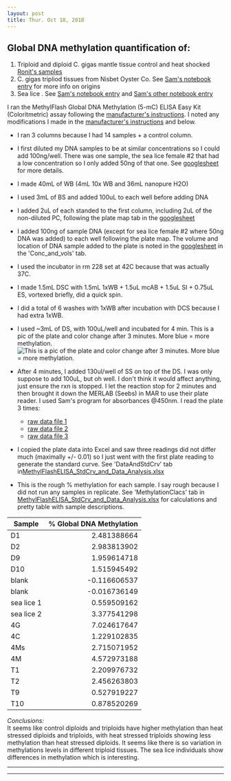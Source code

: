 ```yaml
---
layout: post
title: Thur. Oct 18, 2018
---
```


## Global DNA methylation quantification of:  
1. Triploid and diploid C. gigas mantle tissue control and heat shocked [Ronit's samples](https://genefish.wordpress.com/2018/09/06/ronits-notebook-link-to-spreadsheet-and-labelling-system-notes/)  
2. C. gigas tripliod tissues from Nisbet Oyster Co. See [Sam's notebook entry](http://onsnetwork.org/kubu4/2018/02/28/samples-received-triploid-crassostrea-gigas-from-nisbet-oyster-company/) for more info on origins  
3. Sea lice . See [Sam's notebook entry](http://onsnetwork.org/kubu4/2018/05/23/dna-received-sea-lice-dna-from-cris-gallardo-escarate-at-universidad-de-concepcion/) and [Sam's other notebook entry](http://onsnetwork.org/kubu4/2018/09/12/dna-quantification-sea-lice-dna-from-20180523/)  

I ran the MethylFlash Global DNA Methylation (5-mC) ELISA Easy Kit (Coloritmetric) assay following the [manufacturer's instructions](https://github.com/shellytrigg/C_gigas/blob/master/Polyploids/docs/MethylFlashGlobalDNAELISA_P-1030.pdf). I noted any modifications I made in the [manufacturer's instructions](https://github.com/shellytrigg/C_gigas/blob/master/Polyploids/docs/MethylFlashGlobalDNAELISA_P-1030.pdf) and below.  

* I ran 3 columns because I had 14 samples + a control column.  

* I first diluted my DNA samples to be at similar concentrations so I could add 100ng/well. There was one sample, the sea lice female #2 that had a low concentration so I only added 50ng of that one. See [googlesheet](https://docs.google.com/spreadsheets/d/1t_Z4entkvU5W_z_m6xlGimbOnNGMB_O9avqDgDWt6Xs/edit?usp=sharing) for more details. 

* I made 40mL of WB (4mL 10x WB and 36mL nanopure H2O)

* I used 3mL of BS and added 100uL to each well before adding DNA

* I added 2uL of each standed to the first column, including 2uL of the non-diluted PC, following the plate map tab in the [googlesheet](https://docs.google.com/spreadsheets/d/1t_Z4entkvU5W_z_m6xlGimbOnNGMB_O9avqDgDWt6Xs/edit?usp=sharing)

* I added 100ng of sample DNA (except for sea lice female #2 where 50ng DNA was added) to each well following the plate map. The volume and location of DNA sample added to the plate is noted in the [googlesheet](https://docs.google.com/spreadsheets/d/1t_Z4entkvU5W_z_m6xlGimbOnNGMB_O9avqDgDWt6Xs/edit?usp=sharing) in the 'Conc_and_vols' tab.

* I used the incubator in rm 228 set at 42C because that was actually 37C.

* I made 1.5mL DSC with 1.5mL 1xWB + 1.5uL mcAB + 1.5uL SI + 0.75uL ES, vortexed briefly, did a quick spin. 

* I did a total of 6 washes with 1xWB after incubation with DCS because I had extra 1xWB.  

* I used ~3mL of DS, with 100uL/well and incubated for 4 min. This is a pic of the plate and color change after 3 minutes. More blue = more methylation.  
![This is a pic of the plate and color change after 3 minutes. More blue = more methylation.](https://github.com/shellytrigg/C_gigas/raw/master/Polyploids/imgs/IMG_20181018_134824.jpg "Global DNA Methylation ELISA")

* After 4 minutes, I added 130ul/well of SS on top of the DS. I was only suppose to add 100uL, but oh well. I don't think it would affect anything, just ensure the rxn is stopped. I let the reaction stop for 2 minutes and then brought it down the MERLAB (Seebs) in MAR to use their plate reader. I used Sam's program for absorbances @450nm. I read the plate 3 times: 
	+ [raw data file 1](https://github.com/shellytrigg/C_gigas/blob/master/Polyploids/docs/20181018_FirstReadingSTRIGG.xls) 
	+ [raw data file 2](https://github.com/shellytrigg/C_gigas/blob/master/Polyploids/docs/20181018_2ndReadingSTRIGG.xls)
	+ [raw data file 3](https://github.com/shellytrigg/C_gigas/blob/master/Polyploids/docs/20181018_3rdReadingSTRIGG.xls)

* I copied the plate data into Excel and saw three readings did not differ much (maximally +/- 0.01) so I just went with the first plate reading to generate the standard curve. See 'DataAndStdCrv' tab in[MethylFlashELISA_StdCrv_and_Data_Analysis.xlsx](https://github.com/shellytrigg/C_gigas/blob/master/Polyploids/docs/MethylFlashELISA_StdCrv_and_Data_Analysis.xlsx)

* This is the rough % methylation for each sample. I say rough because I did not run any samples in replicate. See 'MethylationClacs' tab in [MethylFlashELISA_StdCrv_and_Data_Analysis.xlsx](https://github.com/shellytrigg/C_gigas/blob/master/Polyploids/docs/MethylFlashELISA_StdCrv_and_Data_Analysis.xlsx) for calculations and pretty table with sample descriptions. 

| Sample	| % Global DNA Methylation |
| ---- | ----:|
|D1	|2.481388664|  
|D2	|2.983813902  
|D9	|1.959614718   
|D10|	1.515945492  
|blank|	-0.116606537  
|blank	|-0.016736149  
|sea lice 1|	0.559509162  
|sea lice 2|	3.377541298  
|4G	|7.024617647  
|4C	|1.229102835  
|4Ms|	2.715071952  
|4M	|4.572973188  
|T1	|2.209976732  
|T2	|2.456263803  
|T9	|0.527919227  
|T10|	0.878520269  

*Conclusions:*  
It seems like control diploids and triploids have higher methylation than heat stressed diploids and triploids, with heat stressed triploids showing less methylation than heat stressed diploids.  It seems like there is so variation in methylations levels in different triploid tissues. The sea lice individuals show differences in methylation which is interesting. 


----
****


